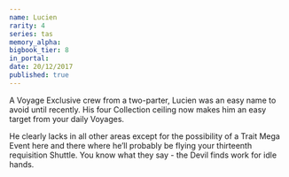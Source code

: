 ```yaml
---
name: Lucien
rarity: 4
series: tas
memory_alpha:
bigbook_tier: 8
in_portal:
date: 20/12/2017
published: true
---
```


A Voyage Exclusive crew from a two-parter, Lucien was an easy name to avoid until recently. His four Collection ceiling now makes him an easy target from your daily Voyages.

He clearly lacks in all other areas except for the possibility of a Trait Mega Event here and there where he’ll probably be flying your thirteenth requisition Shuttle. You know what they say - the Devil finds work for idle hands.
